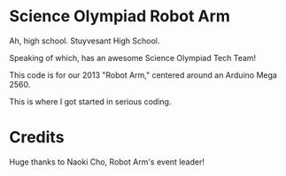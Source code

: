 Science Olympiad Robot Arm
================

Ah, high school. Stuyvesant High School.

Speaking of which, has an awesome Science Olympiad Tech Team!

This code is for our 2013 "Robot Arm," centered around an Arduino Mega 2560.

This is where I got started in serious coding.

Credits
================
Huge thanks to Naoki Cho, Robot Arm's event leader!
